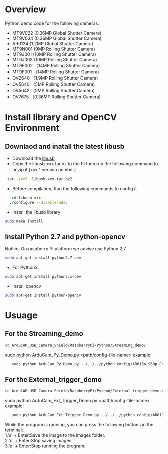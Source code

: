 # Overview

Python demo code for the following cameras:

- MT9V022 (0.36MP Global Shutter Camera)
- MT9V034 (0.36MP Global Shutter Camera)
- AR0134 (1.2MP Global Shutter Camera)
- MT9N001 (9MP Rolling Shutter Camera)
- MT9J001 (10MP Rolling Shutter Camera)
- MT9J003 (10MP Rolling Shutter Camera)
- MT9F002 （14MP Rolling Shutter Camera)
- MT9F001 （14MP Rolling Shutter Camera)
- OV2640 （1.9MP Rolling Shutter Camera)
- OV5640 （5MP Rolling Shutter Camera)
- OV5642 （5MP Rolling Shutter Camera)
- OV7675 （0.36MP Rolling Shutter Camera)

# Install library and OpenCV Environment
## Downlaod and inatall the latest libusb 
- Download the [libusb](https://sourceforge.net/projects/libusb/files/libusb-1.0/) 
- Copy the libusb-xxx.tar.bz to the Pi then run the following command to unzip it.[xxx：version number]
```Bash
 tar -jxvf  libusb-xxx.tar.bz2  
```
- Before compilation, Run the following commands to config it  
```Bash
   cd libusb-xxx 
  ./configure --disable-udev
```
- Install the libusb library 
```Bash
sudo make install
```
## Install Python 2.7 and python-opencv
 Notice: On raspberry Pi platform we advise use Python 2.7 
 ```bash
 sudo apt-get install python2.7-dev
 ``` 
 - For Python3
```Bash
sudo apt-get install python3.x-dev
```
- Install opencv
```Bash
sudo apt-get install python-opencv
```

# Usuage
## For the Streaming_demo 
```Bash 
cd ArduCAM_USB_Camera_Shield/RaspberryPi/Python/Streaming_demo/
```
sudo python ArduCam_Py_Demo.py <path/config-file-name>
example:
```Bash
   sudo python ArduCam_Py_Demo.py ../../../python_config/AR0134_960p_Color.json	
```
## For the External_trigger_demo 
```Bash 
cd ArduCAM_USB_Camera_Shield/RaspberryPi/Python/External_trigger_demo.py/
```
sudo python ArduCam_Ext_Trigger_Demo.py <path/config-file-name>
example:
```Bash
   sudo python ArduCam_Ext_Trigger_Demo.py ../../../python_config/AR0134_960p_Color.json	
```
While the program is running, you can press the following buttons in the terminal:	
    1.'s' + Enter:Save the image to the images folder.	
    2.'c' + Enter:Stop saving images.	
    3.'q' + Enter:Stop running the program.	
